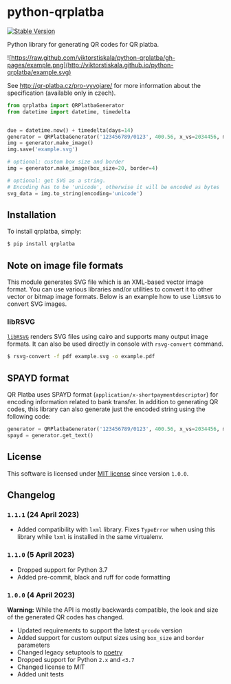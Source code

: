 # python-qrplatba

[![Stable Version](https://img.shields.io/pypi/v/qrplatba?label=stable)](https://pypi.org/project/qrplatba/#description)

Python library for generating QR codes for QR platba.

![https://raw.github.com/viktorstiskala/python-qrplatba/gh-pages/example.png](http://viktorstiskala.github.io/python-qrplatba/example.svg)

See http://qr-platba.cz/pro-vyvojare/ for more information about the specification (available only in czech).

```python
from qrplatba import QRPlatbaGenerator
from datetime import datetime, timedelta


due = datetime.now() + timedelta(days=14)
generator = QRPlatbaGenerator('123456789/0123', 400.56, x_vs=2034456, message='text', due_date=due)
img = generator.make_image()
img.save('example.svg')

# optional: custom box size and border
img = generator.make_image(box_size=20, border=4)

# optional: get SVG as a string.
# Encoding has to be 'unicode', otherwise it will be encoded as bytes
svg_data = img.to_string(encoding='unicode')
```

## Installation

To install qrplatba, simply:

```bash
$ pip install qrplatba
```

## Note on image file formats

This module generates SVG file which is an XML-based vector image format. You can use various libraries and/or utilities to convert it to other vector or bitmap image formats. Below is an example how to use ``libRSVG`` to convert SVG images.

### libRSVG

[`libRSVG`](https://wiki.gnome.org/action/show/Projects/LibRsvg?action=show) renders SVG files using cairo and supports many output image formats. It can also be used directly in console with ``rsvg-convert`` command.

```bash
$ rsvg-convert -f pdf example.svg -o example.pdf
```

## SPAYD format

QR Platba uses SPAYD format (`application/x-shortpaymentdescriptor`) for encoding information related to bank transfer. In addition to generating QR codes, this library can also generate just the encoded string using the following code:

```python
generator = QRPlatbaGenerator('123456789/0123', 400.56, x_vs=2034456, message='text', due_date=due)
spayd = generator.get_text()
```

## License

This software is licensed under [MIT license](https://opensource.org/license/mit/) since version `1.0.0`.

## Changelog

### `1.1.1` (24 April 2023)
- Added compatibility with `lxml` library. Fixes `TypeError` when using this library while `lxml` is installed in the same virtualenv.

### `1.1.0` (5 April 2023)

- Dropped support for Python 3.7
- Added pre-commit, black and ruff for code formatting

### `1.0.0` (4 April 2023)

**Warning:** While the API is mostly backwards compatible, the look and size of the generated QR codes has changed.

- Updated requirements to support the latest `qrcode` version
- Added support for custom output sizes using `box_size` and `border` parameters
- Changed legacy setuptools to [poetry](https://python-poetry.org/)
- Dropped support for Python `2.x` and `<3.7`
- Changed license to MIT
- Added unit tests



